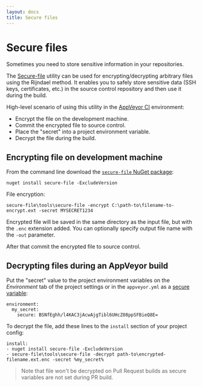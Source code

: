 ```yaml
---
layout: docs
title: Secure files
---
```


# Secure files

Sometimes you need to store sensitive information in your repositories.

The [Secure-file](https://github.com/appveyor/secure-file) utility can be used for encrypting/decrypting arbitrary files using the Rijndael method. It enables you to safely store sensitive data (SSH keys, certificates, etc.) in the source control repository and then use it during the build. 

High-level scenario of using this utility in the [AppVeyor CI](http://www.appveyor.com) environment:

- Encrypt the file on the development machine.
- Commit the encrypted file to source control.
- Place the "secret" into a project environment variable.
- Decrypt the file during the build.


## Encrypting file on development machine

From the command line download the [`secure-file` NuGet package](https://www.nuget.org/packages/secure-file/):

    nuget install secure-file -ExcludeVersion

File encryption:

    secure-file\tools\secure-file -encrypt C:\path-to\filename-to-encrypt.ext -secret MYSECRET1234

Encrypted file will be saved in the same directory as the input file, but with the `.enc` extension added. You can optionally specify output file name with the `-out` parameter.

After that commit the encrypted file to source control.


## Decrypting files during an AppVeyor build

Put the "secret" value to the project environment variables on the _Environment_ tab of the project settings or in the `appveyor.yml` as a [secure variable](https://ci.appveyor.com/tools/encrypt):

    environment:
      my_secret:
        secure: BSNfEghh/l4KAC3jAcwAjgTibl6UHcZ08ppSFBieQ8E=

To decrypt the file, add these lines to the `install` section of your project config:

    install:
    - nuget install secure-file -ExcludeVersion
    - secure-file\tools\secure-file -decrypt path-to\encrypted-filename.ext.enc -secret %my_secret%

> Note that file won't be decrypted on Pull Request builds as secure variables are not set during PR build.

